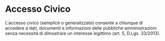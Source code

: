 # Accesso Civico
L'accesso civico (semplice o generalizzato) consente a chiunque di accedere a dati, documenti e informazioni delle pubbliche amministrazioni senza necessità di dimostrare un interesse legittimo (art. 5, D.Lgs. 33/2013).
